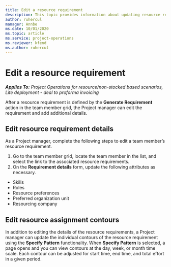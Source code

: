 ```yaml
---
title: Edit a resource requirement
description: This topic provides information about updating resource requirement information.
author: ruhercul
manager: Annbe
ms.date: 10/01/2020
ms.topic: article
ms.service: project-operations
ms.reviewer: kfend 
ms.author: ruhercul
---
```


# Edit a resource requirement

_**Applies To:** Project Operations for resource/non-stocked based scenarios, Lite deployment - deal to proforma invoicing_

After a resource requirement is defined by the **Generate Requirement** action in the team member grid, the Project manager can edit the requirement and add additional details.

## Edit resource requirement details

As a Project manager, complete the following steps to edit a team member’s resource requirement.

1. Go to the team member grid, locate the team member in the list, and select the link to the associated resource requirements.
2. On the **Requirement details** form, update the following attributes as necessary.

- Skills
- Roles
- Resource preferences
- Preferred organization unit
- Resourcing company

## Edit resource assignment contours

In addition to editing the details of the resource requirements, a Project manager can update the individual contours of the resource requirement using the **Specify Pattern** functionality. When **Specify Pattern** is selected, a page opens and you can view contours at the day, week, or month time scale. Each contour can be adjusted for start time, end time, and total effort in a given period.